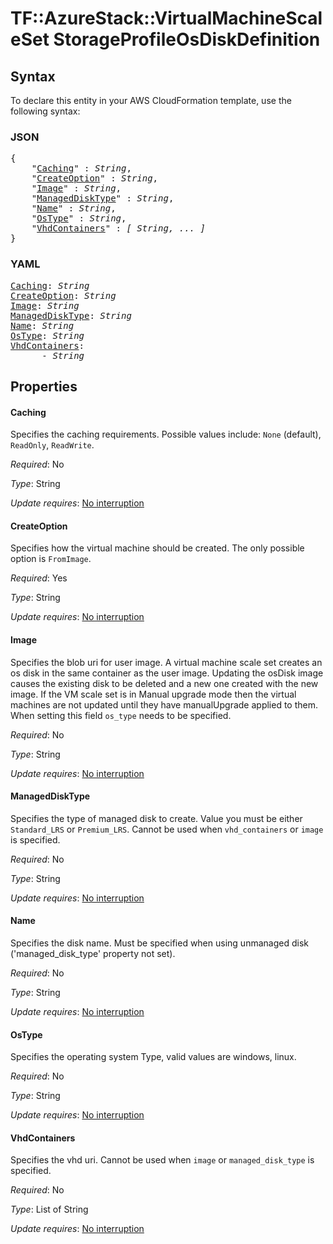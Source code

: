 # TF::AzureStack::VirtualMachineScaleSet StorageProfileOsDiskDefinition

## Syntax

To declare this entity in your AWS CloudFormation template, use the following syntax:

### JSON

<pre>
{
    "<a href="#caching" title="Caching">Caching</a>" : <i>String</i>,
    "<a href="#createoption" title="CreateOption">CreateOption</a>" : <i>String</i>,
    "<a href="#image" title="Image">Image</a>" : <i>String</i>,
    "<a href="#manageddisktype" title="ManagedDiskType">ManagedDiskType</a>" : <i>String</i>,
    "<a href="#name" title="Name">Name</a>" : <i>String</i>,
    "<a href="#ostype" title="OsType">OsType</a>" : <i>String</i>,
    "<a href="#vhdcontainers" title="VhdContainers">VhdContainers</a>" : <i>[ String, ... ]</i>
}
</pre>

### YAML

<pre>
<a href="#caching" title="Caching">Caching</a>: <i>String</i>
<a href="#createoption" title="CreateOption">CreateOption</a>: <i>String</i>
<a href="#image" title="Image">Image</a>: <i>String</i>
<a href="#manageddisktype" title="ManagedDiskType">ManagedDiskType</a>: <i>String</i>
<a href="#name" title="Name">Name</a>: <i>String</i>
<a href="#ostype" title="OsType">OsType</a>: <i>String</i>
<a href="#vhdcontainers" title="VhdContainers">VhdContainers</a>: <i>
      - String</i>
</pre>

## Properties

#### Caching

Specifies the caching requirements. Possible values include: `None` (default), `ReadOnly`, `ReadWrite`.

_Required_: No

_Type_: String

_Update requires_: [No interruption](https://docs.aws.amazon.com/AWSCloudFormation/latest/UserGuide/using-cfn-updating-stacks-update-behaviors.html#update-no-interrupt)

#### CreateOption

Specifies how the virtual machine should be created. The only possible option is `FromImage`.

_Required_: Yes

_Type_: String

_Update requires_: [No interruption](https://docs.aws.amazon.com/AWSCloudFormation/latest/UserGuide/using-cfn-updating-stacks-update-behaviors.html#update-no-interrupt)

#### Image

Specifies the blob uri for user image. A virtual machine scale set creates an os disk in the same container as the user image.
Updating the osDisk image causes the existing disk to be deleted and a new one created with the new image. If the VM scale set is in Manual upgrade mode then the virtual machines are not updated until they have manualUpgrade applied to them.
When setting this field `os_type` needs to be specified.

_Required_: No

_Type_: String

_Update requires_: [No interruption](https://docs.aws.amazon.com/AWSCloudFormation/latest/UserGuide/using-cfn-updating-stacks-update-behaviors.html#update-no-interrupt)

#### ManagedDiskType

Specifies the type of managed disk to create. Value you must be either `Standard_LRS` or `Premium_LRS`. Cannot be used when `vhd_containers` or `image` is specified.

_Required_: No

_Type_: String

_Update requires_: [No interruption](https://docs.aws.amazon.com/AWSCloudFormation/latest/UserGuide/using-cfn-updating-stacks-update-behaviors.html#update-no-interrupt)

#### Name

Specifies the disk name. Must be specified when using unmanaged disk ('managed_disk_type' property not set).

_Required_: No

_Type_: String

_Update requires_: [No interruption](https://docs.aws.amazon.com/AWSCloudFormation/latest/UserGuide/using-cfn-updating-stacks-update-behaviors.html#update-no-interrupt)

#### OsType

Specifies the operating system Type, valid values are windows, linux.

_Required_: No

_Type_: String

_Update requires_: [No interruption](https://docs.aws.amazon.com/AWSCloudFormation/latest/UserGuide/using-cfn-updating-stacks-update-behaviors.html#update-no-interrupt)

#### VhdContainers

Specifies the vhd uri. Cannot be used when `image` or `managed_disk_type` is specified.

_Required_: No

_Type_: List of String

_Update requires_: [No interruption](https://docs.aws.amazon.com/AWSCloudFormation/latest/UserGuide/using-cfn-updating-stacks-update-behaviors.html#update-no-interrupt)

